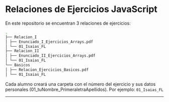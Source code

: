 # Relaciones de Ejercicios JavaScript

En este repositorio se encuentran 3 relaciones de ejercicios:

```bash
.
├── Relacion_I
│ ├── Enunciado_I_Ejercicios_Arrays.pdf
│ └── 01_Isaias_FL
├── Relacion_II
│ ├── Enunciado_II_Ejercicios_Arrays.pdf
│ └── 01_Isaias_FL
└── Basicos
│ ├── Relacion_Ejercicios_Basicos.pdf
│ └── 01_Isaias_FL

```

Cada alumno creará una carpeta con el número del ejercicio y sus datos personales (01_tuNombre_PrimeraletraApellidos). Por ejemplo:
`01_Isaias_FL`

---

